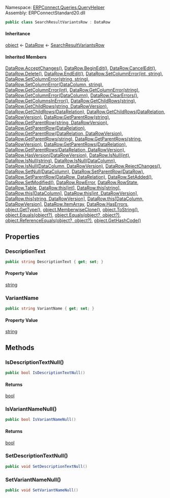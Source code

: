 Namespace: [ERPConnect.Queries.QueryHelper](../)\
Assembly: ERPConnectStandard20.dll

```csharp
public class SearchResultVariantsRow : DataRow

```

#### Inheritance

[object](https://learn.microsoft.com/dotnet/api/system.object) ← [DataRow](https://learn.microsoft.com/dotnet/api/system.data.datarow) ← [SearchResultVariantsRow](./)

#### Inherited Members

[DataRow.AcceptChanges()](https://learn.microsoft.com/dotnet/api/system.data.datarow.acceptchanges), [DataRow.BeginEdit()](https://learn.microsoft.com/dotnet/api/system.data.datarow.beginedit), [DataRow.CancelEdit()](https://learn.microsoft.com/dotnet/api/system.data.datarow.canceledit), [DataRow.Delete()](https://learn.microsoft.com/dotnet/api/system.data.datarow.delete), [DataRow.EndEdit()](https://learn.microsoft.com/dotnet/api/system.data.datarow.endedit), [DataRow.SetColumnError(int, string)](<https://learn.microsoft.com/dotnet/api/system.data.datarow.setcolumnerror#system-data-datarow-setcolumnerror(system-int32-system-string)>), [DataRow.SetColumnError(string, string)](<https://learn.microsoft.com/dotnet/api/system.data.datarow.setcolumnerror#system-data-datarow-setcolumnerror(system-string-system-string)>), [DataRow.SetColumnError(DataColumn, string)](<https://learn.microsoft.com/dotnet/api/system.data.datarow.setcolumnerror#system-data-datarow-setcolumnerror(system-data-datacolumn-system-string)>), [DataRow.GetColumnError(int)](<https://learn.microsoft.com/dotnet/api/system.data.datarow.getcolumnerror#system-data-datarow-getcolumnerror(system-int32)>), [DataRow.GetColumnError(string)](<https://learn.microsoft.com/dotnet/api/system.data.datarow.getcolumnerror#system-data-datarow-getcolumnerror(system-string)>), [DataRow.GetColumnError(DataColumn)](<https://learn.microsoft.com/dotnet/api/system.data.datarow.getcolumnerror#system-data-datarow-getcolumnerror(system-data-datacolumn)>), [DataRow.ClearErrors()](https://learn.microsoft.com/dotnet/api/system.data.datarow.clearerrors), [DataRow.GetColumnsInError()](https://learn.microsoft.com/dotnet/api/system.data.datarow.getcolumnsinerror), [DataRow.GetChildRows(string)](<https://learn.microsoft.com/dotnet/api/system.data.datarow.getchildrows#system-data-datarow-getchildrows(system-string)>), [DataRow.GetChildRows(string, DataRowVersion)](<https://learn.microsoft.com/dotnet/api/system.data.datarow.getchildrows#system-data-datarow-getchildrows(system-string-system-data-datarowversion)>), [DataRow.GetChildRows(DataRelation)](<https://learn.microsoft.com/dotnet/api/system.data.datarow.getchildrows#system-data-datarow-getchildrows(system-data-datarelation)>), [DataRow.GetChildRows(DataRelation, DataRowVersion)](<https://learn.microsoft.com/dotnet/api/system.data.datarow.getchildrows#system-data-datarow-getchildrows(system-data-datarelation-system-data-datarowversion)>), [DataRow.GetParentRow(string)](<https://learn.microsoft.com/dotnet/api/system.data.datarow.getparentrow#system-data-datarow-getparentrow(system-string)>), [DataRow.GetParentRow(string, DataRowVersion)](<https://learn.microsoft.com/dotnet/api/system.data.datarow.getparentrow#system-data-datarow-getparentrow(system-string-system-data-datarowversion)>), [DataRow.GetParentRow(DataRelation)](<https://learn.microsoft.com/dotnet/api/system.data.datarow.getparentrow#system-data-datarow-getparentrow(system-data-datarelation)>), [DataRow.GetParentRow(DataRelation, DataRowVersion)](<https://learn.microsoft.com/dotnet/api/system.data.datarow.getparentrow#system-data-datarow-getparentrow(system-data-datarelation-system-data-datarowversion)>), [DataRow.GetParentRows(string)](<https://learn.microsoft.com/dotnet/api/system.data.datarow.getparentrows#system-data-datarow-getparentrows(system-string)>), [DataRow.GetParentRows(string, DataRowVersion)](<https://learn.microsoft.com/dotnet/api/system.data.datarow.getparentrows#system-data-datarow-getparentrows(system-string-system-data-datarowversion)>), [DataRow.GetParentRows(DataRelation)](<https://learn.microsoft.com/dotnet/api/system.data.datarow.getparentrows#system-data-datarow-getparentrows(system-data-datarelation)>), [DataRow.GetParentRows(DataRelation, DataRowVersion)](<https://learn.microsoft.com/dotnet/api/system.data.datarow.getparentrows#system-data-datarow-getparentrows(system-data-datarelation-system-data-datarowversion)>), [DataRow.HasVersion(DataRowVersion)](https://learn.microsoft.com/dotnet/api/system.data.datarow.hasversion), [DataRow.IsNull(int)](<https://learn.microsoft.com/dotnet/api/system.data.datarow.isnull#system-data-datarow-isnull(system-int32)>), [DataRow.IsNull(string)](<https://learn.microsoft.com/dotnet/api/system.data.datarow.isnull#system-data-datarow-isnull(system-string)>), [DataRow.IsNull(DataColumn)](<https://learn.microsoft.com/dotnet/api/system.data.datarow.isnull#system-data-datarow-isnull(system-data-datacolumn)>), [DataRow.IsNull(DataColumn, DataRowVersion)](<https://learn.microsoft.com/dotnet/api/system.data.datarow.isnull#system-data-datarow-isnull(system-data-datacolumn-system-data-datarowversion)>), [DataRow.RejectChanges()](https://learn.microsoft.com/dotnet/api/system.data.datarow.rejectchanges), [DataRow.SetNull(DataColumn)](https://learn.microsoft.com/dotnet/api/system.data.datarow.setnull), [DataRow.SetParentRow(DataRow)](<https://learn.microsoft.com/dotnet/api/system.data.datarow.setparentrow#system-data-datarow-setparentrow(system-data-datarow)>), [DataRow.SetParentRow(DataRow, DataRelation)](<https://learn.microsoft.com/dotnet/api/system.data.datarow.setparentrow#system-data-datarow-setparentrow(system-data-datarow-system-data-datarelation)>), [DataRow.SetAdded()](https://learn.microsoft.com/dotnet/api/system.data.datarow.setadded), [DataRow.SetModified()](https://learn.microsoft.com/dotnet/api/system.data.datarow.setmodified), [DataRow.RowError](https://learn.microsoft.com/dotnet/api/system.data.datarow.rowerror), [DataRow.RowState](https://learn.microsoft.com/dotnet/api/system.data.datarow.rowstate), [DataRow.Table](https://learn.microsoft.com/dotnet/api/system.data.datarow.table), [DataRow.this[int]](https://learn.microsoft.com/dotnet/api/system.data.datarow.item), [DataRow.this[string]](https://learn.microsoft.com/dotnet/api/system.data.datarow.item), [DataRow.this[DataColumn]](https://learn.microsoft.com/dotnet/api/system.data.datarow.item), [DataRow.this[int, DataRowVersion]](https://learn.microsoft.com/dotnet/api/system.data.datarow.item), [DataRow.this[string, DataRowVersion]](https://learn.microsoft.com/dotnet/api/system.data.datarow.item), [DataRow.this[DataColumn, DataRowVersion]](https://learn.microsoft.com/dotnet/api/system.data.datarow.item), [DataRow.ItemArray](https://learn.microsoft.com/dotnet/api/system.data.datarow.itemarray), [DataRow.HasErrors](https://learn.microsoft.com/dotnet/api/system.data.datarow.haserrors), [object.GetType()](https://learn.microsoft.com/dotnet/api/system.object.gettype), [object.MemberwiseClone()](https://learn.microsoft.com/dotnet/api/system.object.memberwiseclone), [object.ToString()](https://learn.microsoft.com/dotnet/api/system.object.tostring), [object.Equals(object?)](<https://learn.microsoft.com/dotnet/api/system.object.equals#system-object-equals(system-object)>), [object.Equals(object?, object?)](<https://learn.microsoft.com/dotnet/api/system.object.equals#system-object-equals(system-object-system-object)>), [object.ReferenceEquals(object?, object?)](https://learn.microsoft.com/dotnet/api/system.object.referenceequals), [object.GetHashCode()](https://learn.microsoft.com/dotnet/api/system.object.gethashcode)

## Properties

### DescriptionText

```csharp
public string DescriptionText { get; set; }

```

#### Property Value

[string](https://learn.microsoft.com/dotnet/api/system.string)

### VariantName

```csharp
public string VariantName { get; set; }

```

#### Property Value

[string](https://learn.microsoft.com/dotnet/api/system.string)

## Methods

### IsDescriptionTextNull()

```csharp
public bool IsDescriptionTextNull()

```

#### Returns

[bool](https://learn.microsoft.com/dotnet/api/system.boolean)

### IsVariantNameNull()

```csharp
public bool IsVariantNameNull()

```

#### Returns

[bool](https://learn.microsoft.com/dotnet/api/system.boolean)

### SetDescriptionTextNull()

```csharp
public void SetDescriptionTextNull()

```

### SetVariantNameNull()

```csharp
public void SetVariantNameNull()

```
